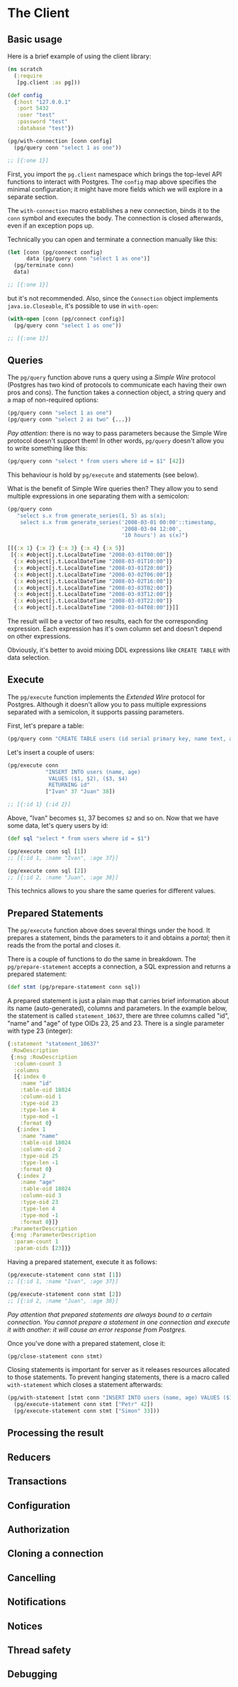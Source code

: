 # The Client

## Basic usage

Here is a brief example of using the client library:

~~~clojure
(ns scratch
  (:require
   [pg.client :as pg]))

(def config
  {:host "127.0.0.1"
   :port 5432
   :user "test"
   :password "test"
   :database "test"})

(pg/with-connection [conn config]
  (pg/query conn "select 1 as one"))

;; [{:one 1}]
~~~

First, you import the `pg.client` namespace which brings the top-level API
functions to interact with Postgres. The `config` map above specifies the
minimal configuration; it might have more fields which we will explore in a
separate section.

The `with-connection` macro establishes a new connection, binds it to the `conn`
symbol and executes the body. The connection is closed afterwards, even if an
exception pops up.

Technically you can open and terminate a connection manually like this:

~~~clojure
(let [conn (pg/connect config)
      data (pg/query conn "select 1 as one")]
  (pg/terminate conn)
  data)

;; [{:one 1}]
~~~

but it's not recommended. Also, since the `Connection` object implements
`java.io.Closeable`, it's possible to use in `with-open`:

~~~clojure
(with-open [conn (pg/connect config)]
  (pg/query conn "select 1 as one"))

;; [{:one 1}]
~~~

## Queries

The `pg/query` function above runs a query using a *Simple Wire* protocol
(Postgres has two kind of protocols to communicate each having their own pros
and cons). The function takes a connection object, a string query and a map of
non-required options:

~~~clojure
(pg/query conn "select 1 as one")
(pg/query conn "select 2 as two" {...})
~~~

*Pay attention:* there is no way to pass parameters because the Simple Wire
protocol doesn't support them! In other words, `pg/query` doesn't allow you to
write something like this:

~~~clojure
(pg/query conn "select * from users where id = $1" [42])
~~~

This behaviour is hold by `pg/execute` and statements (see below).

What is the benefit of Simple Wire queries then? They allow you to send multiple
expressions in one separating them with a semicolon:

~~~clojure
(pg/query conn
   "select s.x from generate_series(1, 5) as s(x);
    select s.x from generate_series('2008-03-01 00:00'::timestamp,
                                    '2008-03-04 12:00',
                                    '10 hours') as s(x)")

[[{:x 1} {:x 2} {:x 3} {:x 4} {:x 5}]
 [{:x #object[j.t.LocalDateTime "2008-03-01T00:00"]}
  {:x #object[j.t.LocalDateTime "2008-03-01T10:00"]}
  {:x #object[j.t.LocalDateTime "2008-03-01T20:00"]}
  {:x #object[j.t.LocalDateTime "2008-03-02T06:00"]}
  {:x #object[j.t.LocalDateTime "2008-03-02T16:00"]}
  {:x #object[j.t.LocalDateTime "2008-03-03T02:00"]}
  {:x #object[j.t.LocalDateTime "2008-03-03T12:00"]}
  {:x #object[j.t.LocalDateTime "2008-03-03T22:00"]}
  {:x #object[j.t.LocalDateTime "2008-03-04T08:00"]}]]
~~~

The result will be a vector of two results, each for the corresponding
expression. Each expression has it's own column set and doesn't depend on other
expressions.

Obviously, it's better to avoid mixing DDL expressions like `CREATE TABLE` with
data selection.

## Execute

The `pg/execute` function implements the *Extended Wire* protocol for
Postgres. Although it doesn't allow you to pass multiple expressions separated
with a semicolon, it supports passing parameters.

First, let's prepare a table:

~~~clojure
(pg/query conn "CREATE TABLE users (id serial primary key, name text, age integer)")
~~~

Let's insert a couple of users:

~~~clojure
(pg/execute conn
            "INSERT INTO users (name, age)
             VALUES ($1, $2), ($3, $4)
             RETURNING id"
            ["Ivan" 37 "Juan" 38])

;; [{:id 1} {:id 2}]
~~~

Above, "Ivan" becomes `$1`, 37 becomes `$2` and so on. Now that we have some
data, let's query users by id:

~~~clojure
(def sql "select * from users where id = $1")

(pg/execute conn sql [1])
;; [{:id 1, :name "Ivan", :age 37}]

(pg/execute conn sql [2])
;; [{:id 2, :name "Juan", :age 38}]
~~~

This technics allows to you share the same queries for different values.

## Prepared Statements

The `pg/execute` function above does several things under the hood. It prepares
a statement, binds the parameters to it and obtains a *portal*; then it reads
the from the portal and closes it.

There is a couple of functions to do the same in breakdown. The
`pg/prepare-statement` accepts a connection, a SQL expression and returns a
prepared statement:

~~~clojure
(def stmt (pg/prepare-statement conn sql))
~~~

A prepared statement is just a plain map that carries brief information about
its name (auto-generated), columns and parameters. In the example below, the
statement is called `statement_10637`, there are three columns called "id",
"name" and "age" of type OIDs 23, 25 and 23. There is a single parameter with
type 23 (integer):

~~~clojure
{:statement "statement_10637"
 :RowDescription
 {:msg :RowDescription
  :column-count 3
  :columns
  [{:index 0
    :name "id"
    :table-oid 18024
    :column-oid 1
    :type-oid 23
    :type-len 4
    :type-mod -1
    :format 0}
   {:index 1
    :name "name"
    :table-oid 18024
    :column-oid 2
    :type-oid 25
    :type-len -1
    :format 0}
   {:index 2
    :name "age"
    :table-oid 18024
    :column-oid 3
    :type-oid 23
    :type-len 4
    :type-mod -1
    :format 0}]}
 :ParameterDescription
 {:msg :ParameterDescription
  :param-count 1
  :param-oids [23]}}
~~~

Having a prepared statement, execute it as follows:

~~~clojure
(pg/execute-statement conn stmt [1])
;; [{:id 1, :name "Ivan", :age 37}]

(pg/execute-statement conn stmt [2])
;; [{:id 2, :name "Juan", :age 38}]
~~~

*Pay attention that prepared statements are always bound to a certain
connection. You cannot prepare a statement in one connection and execute it with
another: it will cause an error response from Postgres.*

Once you've done with a prepared statement, close it:

~~~clojure
(pg/close-statement conn stmt)
~~~

Closing statements is important for server as it releases resources allocated to
those statements. To prevent hanging statements, there is a macro called
`with-statement` which closes a statement afterwards:

~~~clojure
(pg/with-statement [stmt conn "INSERT INTO users (name, age) VALUES ($1, $2)"]
  (pg/execute-statement conn stmt ["Petr" 42])
  (pg/execute-statement conn stmt ["Simon" 33]))
~~~

## Processing the result

## Reducers

## Transactions

## Configuration

## Authorization

## Cloning a connection

## Cancelling

## Notifications

## Notices

## Thread safety

## Debugging
